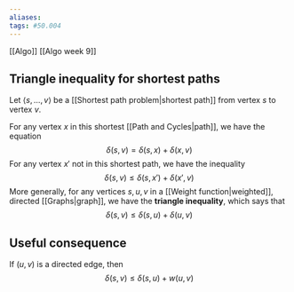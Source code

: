 ```yaml
---
aliases:
tags: #50.004
---
```

[[Algo]]
[[Algo week 9]]

## Triangle inequality for shortest paths
Let $\langle s, \dots, v \rangle$ be a [[Shortest path problem|shortest path]] from vertex $s$ to vertex $v$.

For any vertex $x$ in this shortest [[Path and Cycles|path]], we have the equation
$$\delta (s, v) = \delta(s, x) + \delta(x, v)$$
For any vertex $x'$ not in this shortest path, we have the inequality
$$\delta(s, v) \leq \delta(s, x') + \delta(x', v)$$ More generally, for any vertices $s,u,v$ in a [[Weight function|weighted]], directed [[Graphs|graph]], we have the **triangle inequality**, which says that
$$\delta(s, v) \leq \delta(s,u) + \delta(u, v)$$

## Useful consequence
If $(u,v)$ is a directed edge, then 
$$\delta(s, v) \leq \delta(s, u) + w(u,v)$$